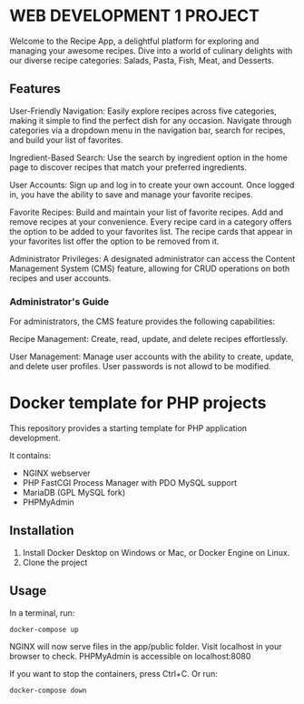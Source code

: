 # WEB DEVELOPMENT 1 PROJECT

Welcome to the Recipe App, a delightful platform for exploring and managing your awesome recipes. Dive into a world of culinary delights with our diverse recipe categories: Salads, Pasta, Fish, Meat, and Desserts.

## Features
User-Friendly Navigation:
Easily explore recipes across five categories, making it simple to find the perfect dish for any occasion. Navigate through categories via a dropdown menu in the navigation bar, search for recipes, and build your list of favorites.

Ingredient-Based Search:
Use the search by ingredient option in the home page to discover recipes that match your preferred ingredients.

User Accounts:
Sign up and log in to create your own account. Once logged in, you have the ability to save and manage your favorite recipes.

Favorite Recipes:
Build and maintain your list of favorite recipes. Add and remove recipes at your convenience. Every recipe card in a category offers the option to be added to your favorites list. The recipe cards that appear in your favorites list offer the option to be removed from it.

Administrator Privileges:
A designated administrator can access the Content Management System (CMS) feature, allowing for CRUD operations on both recipes and user accounts.

### Administrator's Guide
For administrators, the CMS feature provides the following capabilities:

Recipe Management:
Create, read, update, and delete recipes effortlessly.

User Management:
Manage user accounts with the ability to create, update, and delete user profiles.
User passwords is not allowd to be modified.




# Docker template for PHP projects
This repository provides a starting template for PHP application development.

It contains:
* NGINX webserver
* PHP FastCGI Process Manager with PDO MySQL support
* MariaDB (GPL MySQL fork)
* PHPMyAdmin

## Installation

1. Install Docker Desktop on Windows or Mac, or Docker Engine on Linux.
1. Clone the project

## Usage

In a terminal, run:
```bash
docker-compose up
```

NGINX will now serve files in the app/public folder. Visit localhost in your browser to check.
PHPMyAdmin is accessible on localhost:8080

If you want to stop the containers, press Ctrl+C. 
Or run:
```bash
docker-compose down
```
